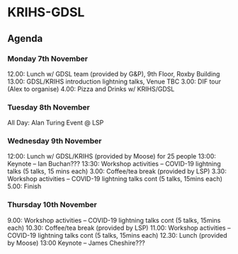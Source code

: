 # KRIHS-GDSL

## Agenda 

### Monday 7th November

12.00: Lunch w/ GDSL team (provided by G&P), 9th Floor, Roxby Building
13.00: GDSL/KRIHS introduction lightning talks, Venue TBC 
3.00: DIF tour (Alex to organise)
4.00: Pizza and Drinks w/ KRIHS/GDSL

### Tuesday 8th November

All Day: Alan Turing Event @ LSP

### Wednesday 9th November

12:00: Lunch w/ GDSL/KRIHS (provided by Moose) for 25 people
13:00: Keynote – Ian Buchan???
13:30: Workshop activities – COVID-19 lightning talks  (5 talks, 15 mins each)
3.00: Coffee/tea break (provided by LSP)
3.30: Workshop activities – COVID-19 lightning talks cont (5 talks, 15mins each)
5.00: Finish

### Thursday 10th November

9.00: Workshop activities – COVID-19 lightning talks cont (5 talks, 15mins each)
10.30: Coffee/tea break (provided by LSP)
11.00: Workshop activities – COVID-19 lightning talks cont (5 talks, 15mins each)
12.30: Lunch (provided by Moose)
13:00 Keynote – James Cheshire???

